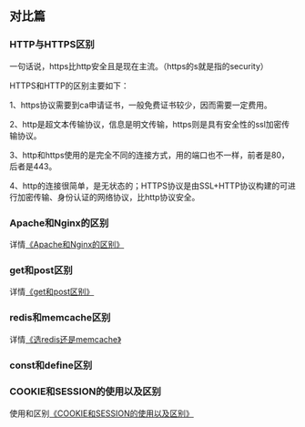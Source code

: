## 对比篇

### HTTP与HTTPS区别

一句话说，https比http安全且是现在主流。（https的s就是指的security）

HTTPS和HTTP的区别主要如下：

1、https协议需要到ca申请证书，一般免费证书较少，因而需要一定费用。

2、http是超文本传输协议，信息是明文传输，https则是具有安全性的ssl加密传输协议。

3、http和https使用的是完全不同的连接方式，用的端口也不一样，前者是80，后者是443。

4、http的连接很简单，是无状态的；HTTPS协议是由SSL+HTTP协议构建的可进行加密传输、身份认证的网络协议，比http协议安全。

### Apache和Nginx的区别
详情[《Apache和Nginx的区别》](./Apache和Nginx的区别.md)

### get和post区别
详情[《get和post区别》](./get和post的区别.md)

### redis和memcache区别
详情[《选redis还是memcache》](./redis和memcache区别.md)

### const和define区别

### COOKIE和SESSION的使用以及区别
使用和区别[《COOKIE和SESSION的使用以及区别》](https://www.imooc.com/article/14919)
